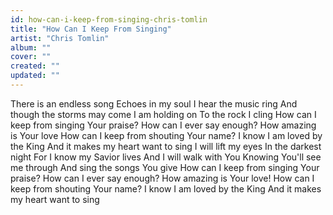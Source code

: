 ```yaml
---
id: how-can-i-keep-from-singing-chris-tomlin
title: "How Can I Keep From Singing"
artist: "Chris Tomlin"
album: ""
cover: ""
created: ""
updated: ""
---
```


There is an endless song
Echoes in my soul
I hear the music ring
And though the storms may come
I am holding on
To the rock I cling
How can I keep from singing Your praise?
How can I ever say enough?
How amazing is Your love
How can I keep from shouting Your name?
I know I am loved by the King
And it makes my heart want to sing
I will lift my eyes
In the darkest night
For I know my Savior lives
And I will walk with You
Knowing You'll see me through
And sing the songs You give
How can I keep from singing Your praise?
How can I ever say enough?
How amazing is Your love!
How can I keep from shouting Your name?
I know I am loved by the King
And it makes my heart want to sing